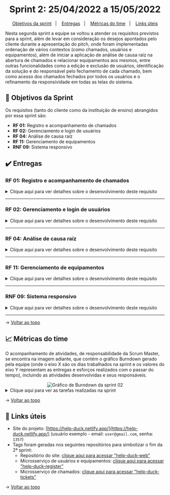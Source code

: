 <span id="topo">

<h1 align="center">Sprint 2: 25/04/2022 a 15/05/2022</h1>

<p align="center">
    <a href="#objetivos">Objetivos da sprint</a> &nbsp |&nbsp &nbsp
    <a href="#entregas">Entregas</a> &nbsp |&nbsp &nbsp
    <a href="#metricas">Métricas do time</a> &nbsp |&nbsp &nbsp
    <a href="#links">Links úteis</a>
</p>

Nesta segunda sprint a equipe se voltou a atender os requisitos previstos para a sprint, além de levar em consideração os desejos apontados pelo cliente durante a apresentação do pitch, onde foram implementadas ordenação de vários contextos (como chamados, usuários e equipamentos), além de iniciar a aplicação de análise de causa raíz na abertura de chamados e relacionar equipamentos aos mesmos, entre outras funcionalidades como a edição e exclusão de usuários, identificação da solução e do responsável pelo fechamento de cada chamado, bem como acesso dos chamados fechados por todos os usuários e o refinamento da responsividade em todas as telas do sistema.

<span id="objetivos">
    
## :dart: Objetivos da Sprint
Os requisitos (tanto do cliente como da instituição de ensino) abrangidos por essa sprint são:
- **RF 01:** Registro e acompanhamento de chamados
- **RF 02:** Gerenciamento e login de usuários
- **RF 04:** Análise de causa raíz
- **RF 11:** Gerenciamento de equipamentos
- **RNF 09:** Sistema responsivo

<span id="entregas">
        
## :heavy_check_mark: Entregas

### RF 01: Registro e acompanhamento de chamados
<details>
   <summary>Clique aqui para ver detalhes sobre o desenvolvimento deste requisito</summary>
    <br>
   Tal requisito foi iniciado na sprint 01, tendo previsão para fechamento nesta sprint, como o ocorrido. Dentre as funcionalidades que já haviam sido desenvolvidas estavam, por parte dos usuários comuns: cadastro e listagem de chamados, além de possibilidade de adicionar comentários; e por parte dos usuários suportes: listagem de chamados, permitindo a reserva e fechamento de chamados. O refinado durante esta sprint foram a aplicação de ordenação de chamados, bem como sua solução e identficação do usuário suporte responsável pelo fechamento do chamado, além de permitir que usuários comuns acessem e observem o decorrer da resolução de chamados previamente fechados criados por outros usuários.

<div align="center">
<img src="https://user-images.githubusercontent.com/69374340/168503190-a3660ad5-f46b-47f0-b01d-97499f9de4e9.gif" alt="GIF demonstrativo do registro e acompanhamento de chamados">
</div>
</details>

---
    
### RF 02: Gerenciamento e login de usuários
<details>
   <summary>Clique aqui para ver detalhes sobre o desenvolvimento deste requisito</summary>
    <br>
    Iniciado na primeira sprint com o cadastro, listagem e login de usuários, foi incrementado nesta sprint com as opções de edição de perfil e exclusão de usuários (este último, por conta das regras de negócio levantadas, apenas permitido à usuários administradores do sistema).

<div align="center">
<img src="https://user-images.githubusercontent.com/69374340/168503226-62bb3d32-4e11-4a6d-9a6b-621b1d4448cd.gif" alt="GIF demonstrativo do gerenciamento e login de usuários">
</div>
</details>

---
    
### RF 04: Análise de causa raíz
<details>
   <summary>Clique aqui para ver detalhes sobre o desenvolvimento deste requisito</summary>
    <br>
    Requisito funcional avaliado pelo cliente como um dos mecanismos de mais valor no projeto, o qual se dá por uma saída à dor do cliente de retrabalhos desnecessários. Tal assunto requeriu muita pesquisa e esforço do time para entendimento e elaborações de possíveis fluxos e integrações com o projeto, onde, validando com o cliente, foi decidido uma ideia base:
<br><br>
    
> a análise de causa raíz seria implementada utilizando o esquema "tipos de problema, tipos de solução" que consiste em categorizar os chamados por tipo de problema, que seriam a causa comum de 1 ou mais chamados, e, após seu fechamento, categorizaria-se a solução, dessa forma, qualquer chamado que fosse criado a partir de um "tipo de problema" teria a seu dispor "tipos de soluções" recorrentes, aliviando a carga de retrabalho.
    
</details>
    
---
    
### RF 11: Gerenciamento de equipamentos
<details>
   <summary>Clique aqui para ver detalhes sobre o desenvolvimento deste requisito</summary>
    <br>
    Tal funcionalidade foi requerida pelo cliente afim de cadastrar e acompanhar o estado de seus equipamentos, desta forma foram criados formulários de cadastro e edição de equipamentos, bem como a sua listagem, a qual só pode ser acessada por usuários administradores. Sua relação com a abertura de chamados ainda está sendo estudada e validada para seguir a melhor abordagem para as dores do cliente.

<div align="center">
<img src="https://user-images.githubusercontent.com/69374340/168503264-00cebafd-d373-4f23-99d4-d21795aff6a4.gif" alt="GIF demonstrativo do gerenciamento de equipamentos">
</div>
</details>
    
---
    
### RNF 09: Sistema responsivo
<details>
   <summary>Clique aqui para ver detalhes sobre o desenvolvimento deste requisito</summary>
    <br>
    Dado requisito não funcional do sistema condiz com a necessidade de responsividade do projeto, para que se adaptasse a diversos tipos de dispositivos, tais como notebooks, tablets, celulares ou mesmo televisões, e assim foi entregue nesta sprint: todas as telas já desenvolvidas receberam uma atualização para garantir a responsividade entre os tamanhos de tela.
    
<div align="center">
<img src="./responsividade.gif" alt="GIF demonstrativo da responsividade apresentada pelo sistema">
</div>  
</details>
    
---

→ [Voltar ao topo](#topo)

<span id="metricas">

## :chart_with_upwards_trend: Métricas do time

O acompanhamento de atividades, de responsabilidade da Scrum Master, se encontra na imagem adiante, que contém o gráfico Burndown gerado pela equipe (onde o eixo X são os dias trabalhados na sprint e os valores do eixo Y representam as entregas e esforços realizados com o passar do tempo), incluindo as atividades desenvolvidas e seus responsáveis.

<div align="center">
<img src="https://user-images.githubusercontent.com/69374340/168503391-48bbd6d4-9a62-4391-9894-4a12f5dcf4c7.png" alt="Gráfico de Burndown da sprint 02">
</div>  
    
<details>
   <summary>Clique aqui para ver as tarefas realizadas na sprint</summary>
   <img src="https://user-images.githubusercontent.com/69374340/168503748-b0ff325e-ec64-4b22-9293-3c958a21f6ff.png">
</details>

→ [Voltar ao topo](#topo)
    
<span id="links">
    
## :link: Links úteis

- Site do projeto: [https://help-duck.netlify.app/](https://help-duck.netlify.app/) (usuário exemplo - email: `user@gmail.com`, senha: `1357`)
- Tags foram geradas nos seguintes repositórios para simbolizar o fim da 2ª sprint:
  - Repositório do site: [clique aqui para acessar "help-duck-web"](https://github.com/The-Bugger-Ducks/help-duck-web)
  - Microsserviço de usuários e equipamentos: [clique aqui para acessar "help-duck-register"](ttps://github.com/The-Bugger-Ducks/help-duck-register)
  - Microsserviço de chamados: [clique aqui para acessar "help-duck-tickets"](https://github.com/The-Bugger-Ducks/help-duck-tickets)

→ [Voltar ao topo](#topo)
